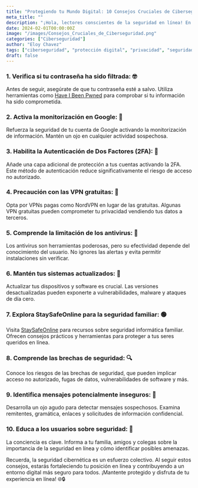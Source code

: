 ```yaml
---
title: "Protegiendo tu Mundo Digital: 10 Consejos Cruciales de Ciberseguridad 🛡️"
meta_title: ""
description: "¡Hola, lectores conscientes de la seguridad en línea! En un mundo cada vez más conectado, la ciberseguridad se vuelve esencial para proteger nuestros datos y mantenernos a salvo en el vasto océano digital. Aquí te presentamos los 10 tips más importantes para fortalecer tu defensa cibernética."
date: 2024-02-01T00:00:00Z
image: "/images/Consejos_Cruciales_de_Ciberseguridad.png"
categories: ["Ciberseguridad"]
author: "Eloy Chavez"
tags: ["ciberseguridad", "protección digital", "privacidad", "seguridad online", "tips"]
draft: false
---
```


### 1. **Verifica si tu contraseña ha sido filtrada: 🤓**
Antes de seguir, asegúrate de que tu contraseña esté a salvo. Utiliza herramientas como [Have I Been Pwned](https://haveibeenpwned.com/Passwords) para comprobar si tu información ha sido comprometida.

### 2. **Activa la monitorización en Google: 🐛**
Refuerza la seguridad de tu cuenta de Google activando la monitorización de información. Mantén un ojo en cualquier actividad sospechosa.

### 3. **Habilita la Autenticación de Dos Factores (2FA): 🔐**
Añade una capa adicional de protección a tus cuentas activando la 2FA. Este método de autenticación reduce significativamente el riesgo de acceso no autorizado.

### 4. **Precaución con las VPN gratuitas: 👀**
Opta por VPNs pagas como NordVPN en lugar de las gratuitas. Algunas VPN gratuitas pueden comprometer tu privacidad vendiendo tus datos a terceros.

### 5. **Comprende la limitación de los antivirus: 🦠**
Los antivirus son herramientas poderosas, pero su efectividad depende del conocimiento del usuario. No ignores las alertas y evita permitir instalaciones sin verificar.

### 6. **Mantén tus sistemas actualizados: 🔄**
Actualizar tus dispositivos y software es crucial. Las versiones desactualizadas pueden exponerte a vulnerabilidades, malware y ataques de día cero.

### 7. **Explora StaySafeOnline para la seguridad familiar: 🟢**
Visita [StaySafeOnline](https://staysafeonline.org/) para recursos sobre seguridad informática familiar. Ofrecen consejos prácticos y herramientas para proteger a tus seres queridos en línea.

### 8. **Comprende las brechas de seguridad: 🔍**
Conoce los riesgos de las brechas de seguridad, que pueden implicar acceso no autorizado, fugas de datos, vulnerabilidades de software y más.

### 9. **Identifica mensajes potencialmente inseguros: 🧐**
Desarrolla un ojo agudo para detectar mensajes sospechosos. Examina remitentes, gramática, enlaces y solicitudes de información confidencial.

### 10. **Educa a los usuarios sobre seguridad: 🧠**
La conciencia es clave. Informa a tu familia, amigos y colegas sobre la importancia de la seguridad en línea y cómo identificar posibles amenazas.
    
Recuerda, la seguridad cibernética es un esfuerzo colectivo. Al seguir estos consejos, estarás fortaleciendo tu posición en línea y contribuyendo a un entorno digital más seguro para todos. ¡Mantente protegido y disfruta de tu experiencia en línea! 🌐🔒